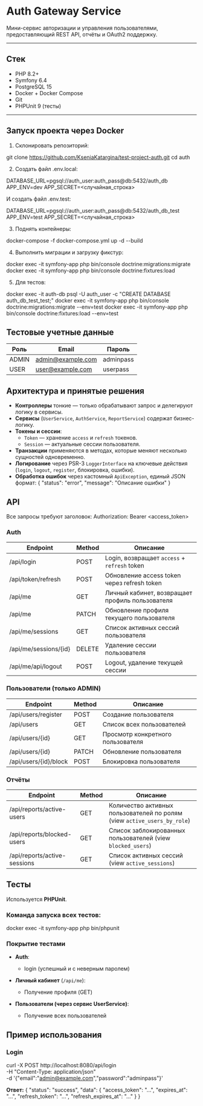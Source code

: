 # Auth Gateway Service

Мини-сервис авторизации и управления пользователями, предоставляющий REST API, отчёты и OAuth2 поддержку.

---

## Стек

- PHP 8.2+
- Symfony 6.4
- PostgreSQL 15
- Docker + Docker Compose
- Git
- PHPUnit 9 (тесты)

---

## Запуск проекта через Docker

1. Склонировать репозиторий:

git clone https://github.com/KseniaKatargina/test-project-auth.git
cd auth

2. Создать файл .env.local:

DATABASE_URL=pgsql://auth_user:auth_pass@db:5432/auth_db
APP_ENV=dev
APP_SECRET=<случайная_строка>

И создать файл .env.test:

DATABASE_URL=pgsql://auth_user:auth_pass@db:5432/auth_db_test
APP_ENV=test
APP_SECRET=<случайная_строка>


3. Поднять контейнеры:

 docker-compose -f docker-compose.yml up -d --build  

4. Выполнить миграции и загрузку фикстур:

docker exec -it symfony-app php bin/console doctrine:migrations:migrate
docker exec -it symfony-app php bin/console doctrine:fixtures:load

5. Для тестов:

docker exec -it auth-db psql -U auth_user -c "CREATE DATABASE auth_db_test_test;"
docker exec -it symfony-app php bin/console doctrine:migrations:migrate --env=test
docker exec -it symfony-app php bin/console doctrine:fixtures:load --env=test

## Тестовые учетные данные

| Роль  | Email                                         | Пароль    |
| ----- | --------------------------------------------- | --------- |
| ADMIN | [admin@example.com](mailto:admin@example.com) | adminpass |
| USER  | [user@example.com](mailto:user@example.com)   | userpass  |




## Архитектура и принятые решения

- **Контроллеры** тонкие — только обрабатывают запрос и делегируют логику в сервисы.
- **Сервисы** (`UserService`, `AuthService`, `ReportService`) содержат бизнес-логику.
- **Токены и сессии**:
  - `Token` — хранение `access` и `refresh` токенов.
  - `Session` — актуальные сессии пользователя.
- **Транзакции** применяются в методах, которые меняют несколько сущностей одновременно.
- **Логирование** через PSR-3 `LoggerInterface` на ключевые действия (`login`, `logout`, `register`, блокировка, ошибки).
- **Обработка ошибок** через кастомный `ApiException`, единый JSON формат:
{
  "status": "error",
  "message": "Описание ошибки"
}

## API

Все запросы требуют заголовок:
Authorization: Bearer <access_token>

### **Auth**

| Endpoint                 | Method | Описание                                     |
|--------------------------|--------|---------------------------------------------|
| /api/login               | POST   | Login, возвращает `access` + `refresh` token |
| /api/token/refresh       | POST   | Обновление access token через refresh token |
| /api/me                  | GET    | Личный кабинет, возвращает профиль пользователя |
| /api/me                  | PATCH  | Обновление профиля текущего пользователя   |
| /api/me/sessions         | GET    | Список активных сессий пользователя        |
| /api/me/sessions/{id}    | DELETE | Удаление сессии пользователя               |
| /api/me/api/logout       | POST   | Logout, удаление текущей сессии            |

### **Пользователи (только ADMIN)**

| Endpoint                   | Method | Описание                       |
|----------------------------|--------|-------------------------------|
| /api/users/register        | POST   | Создание пользователя         |
| /api/users                 | GET    | Список всех пользователей     |
| /api/users/{id}            | GET    | Просмотр конкретного пользователя |
| /api/users/{id}            | PATCH  | Обновление пользователя       |
| /api/users/{id}/block      | POST   | Блокировка пользователя       |

### **Отчёты**

| Endpoint                      | Method | Описание                                                      |
|-------------------------------|--------|---------------------------------------------------------------|
| /api/reports/active-users      | GET    | Количество активных пользователей по ролям (view `active_users_by_role`) |
| /api/reports/blocked-users     | GET    | Список заблокированных пользователей (view `blocked_users`) |
| /api/reports/active-sessions   | GET    | Список активных сессий (view `active_sessions`)             |


## Тесты

Используется **PHPUnit**.

### Команда запуска всех тестов:

docker exec -it symfony-app php bin/phpunit

### Покрытие тестами 

- **Auth**:  
  - login (успешный и с неверным паролем)   

- **Личный кабинет** (`/api/me`):  
  - Получение профиля (GET) 

- **Пользователи (через сервис UserService)**:  
  - Получение всех пользователей 


## Пример использования

### Login
curl -X POST http://localhost:8080/api/login \
-H "Content-Type: application/json" \
-d '{"email":"admin@example.com","password":"adminpass"}'  

**Ответ:**
{
  "status": "success",
  "data": {
    "access_token": "...",
    "expires_at": "...",
    "refresh_token": "...",
    "refresh_expires_at": "..."
  }
}
